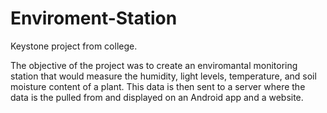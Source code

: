 # Enviroment-Station
Keystone project from college.

The objective of the project was to create an enviromantal monitoring station that would measure the humidity, light levels,
temperature, and soil moisture content of a plant.  This data is then sent to a server where the data is the pulled from and
displayed on an Android app and a website.
